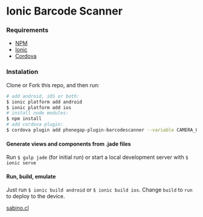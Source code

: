 # Ionic Barcode Scanner

### Requirements

- [NPM](https://www.npmjs.com)
- [Ionic](https://ionicframework.com/)
- [Cordova](https://cordova.apache.org/)

### Instalation

Clone or Fork this repo, and then run:

```sh
# add android, iOS or both:
$ ionic platform add android
$ ionic platform add ios
# install node modules:
$ npm install
# add cordova plugin:
$ cordova plugin add phonegap-plugin-barcodescanner --variable CAMERA_USAGE_DESCRIPTION="Escáner de Pórticos"
```
#### Generate views and components from .jade files

Run `$ gulp jade` (for initial run) or start a local development server with `$ ionic serve`


#### Run, build, emulate

Just run `$ ionic build android` or `$ ionic build ios`. Change `build` to `run` to deploy to the device.

[sabino.cl](http://www.sabino.cl)